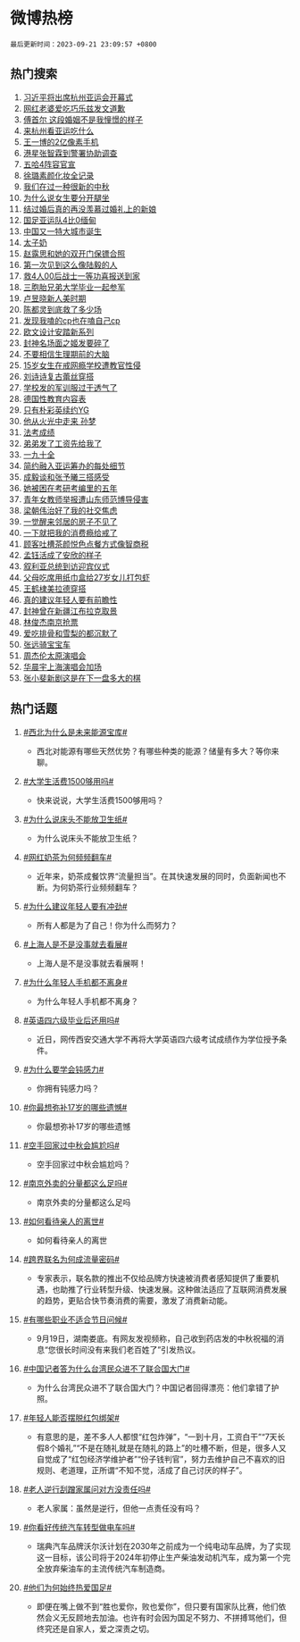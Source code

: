 # 微博热榜

`最后更新时间：2023-09-21 23:09:57 +0800`

## 热门搜索

1. [习近平将出席杭州亚运会开幕式](https://m.weibo.cn/search?containerid=100103type%3D1%26t%3D10%26q%3D%23%E4%B9%A0%E8%BF%91%E5%B9%B3%E5%B0%86%E5%87%BA%E5%B8%AD%E6%9D%AD%E5%B7%9E%E4%BA%9A%E8%BF%90%E4%BC%9A%E5%BC%80%E5%B9%95%E5%BC%8F%23&stream_entry_id=51&isnewpage=1&extparam=seat%3D1%26cate%3D10103%26dgr%3D0%26pos%3D0%26stream_entry_id%3D51%26c_type%3D51%26filter_type%3Drealtimehot%26q%3D%2523%25E4%25B9%25A0%25E8%25BF%2591%25E5%25B9%25B3%25E5%25B0%2586%25E5%2587%25BA%25E5%25B8%25AD%25E6%259D%25AD%25E5%25B7%259E%25E4%25BA%259A%25E8%25BF%2590%25E4%25BC%259A%25E5%25BC%2580%25E5%25B9%2595%25E5%25BC%258F%2523%26display_time%3D1695308996%26pre_seqid%3D1695308996953017564213)
1. [网红老婆爱吃巧乐兹发文道歉](https://m.weibo.cn/search?containerid=100103type%3D1%26t%3D10%26q%3D%23%E7%BD%91%E7%BA%A2%E8%80%81%E5%A9%86%E7%88%B1%E5%90%83%E5%B7%A7%E4%B9%90%E5%85%B9%E5%8F%91%E6%96%87%E9%81%93%E6%AD%89%23&stream_entry_id=31&isnewpage=1&extparam=seat%3D1%26lcate%3D5001%26flag%3D2%26pos%3D0%26stream_entry_id%3D31%26q%3D%2523%25E7%25BD%2591%25E7%25BA%25A2%25E8%2580%2581%25E5%25A9%2586%25E7%2588%25B1%25E5%2590%2583%25E5%25B7%25A7%25E4%25B9%2590%25E5%2585%25B9%25E5%258F%2591%25E6%2596%2587%25E9%2581%2593%25E6%25AD%2589%2523%26dgr%3D0%26realpos%3D1%26band_rank%3D1%26c_type%3D31%26filter_type%3Drealtimehot%26cate%3D5001%26display_time%3D1695308996%26pre_seqid%3D1695308996953017564213)
1. [傅首尔 这段婚姻不是我憧憬的样子](https://m.weibo.cn/search?containerid=100103type%3D1%26t%3D10%26q%3D%E5%82%85%E9%A6%96%E5%B0%94+%E8%BF%99%E6%AE%B5%E5%A9%9A%E5%A7%BB%E4%B8%8D%E6%98%AF%E6%88%91%E6%86%A7%E6%86%AC%E7%9A%84%E6%A0%B7%E5%AD%90&stream_entry_id=31&isnewpage=1&extparam=seat%3D1%26lcate%3D5001%26flag%3D2%26pos%3D1%26stream_entry_id%3D31%26q%3D%25E5%2582%2585%25E9%25A6%2596%25E5%25B0%2594%2520%25E8%25BF%2599%25E6%25AE%25B5%25E5%25A9%259A%25E5%25A7%25BB%25E4%25B8%258D%25E6%2598%25AF%25E6%2588%2591%25E6%2586%25A7%25E6%2586%25AC%25E7%259A%2584%25E6%25A0%25B7%25E5%25AD%2590%26dgr%3D0%26realpos%3D2%26band_rank%3D2%26c_type%3D31%26filter_type%3Drealtimehot%26cate%3D5001%26display_time%3D1695308996%26pre_seqid%3D1695308996953017564213)
1. [来杭州看亚运吃什么](https://m.weibo.cn/search?containerid=100103type%3D1%26t%3D10%26q%3D%23%E6%9D%A5%E6%9D%AD%E5%B7%9E%E7%9C%8B%E4%BA%9A%E8%BF%90%E5%90%83%E4%BB%80%E4%B9%88%23&stream_entry_id=31&isnewpage=1&extparam=seat%3D1%26lcate%3D5001%26flag%3D0%26pos%3D2%26stream_entry_id%3D31%26q%3D%2523%25E6%259D%25A5%25E6%259D%25AD%25E5%25B7%259E%25E7%259C%258B%25E4%25BA%259A%25E8%25BF%2590%25E5%2590%2583%25E4%25BB%2580%25E4%25B9%2588%2523%26dgr%3D0%26realpos%3D3%26band_rank%3D3%26c_type%3D31%26filter_type%3Drealtimehot%26cate%3D5001%26display_time%3D1695308996%26pre_seqid%3D1695308996953017564213)
1. [王一博的2亿像素手机](https://m.weibo.cn/search?containerid=100103type%3D1%26t%3D10%26q%3D%23%E7%8E%8B%E4%B8%80%E5%8D%9A%E7%9A%842%E4%BA%BF%E5%83%8F%E7%B4%A0%E6%89%8B%E6%9C%BA%23&stream_entry_id=31&isnewpage=1&extparam=seat%3D1%26lcate%3D5001%26pos%3D3%26stream_entry_id%3D31%26is_ad_pos%3D1%26q%3D%2523%25E7%258E%258B%25E4%25B8%2580%25E5%258D%259A%25E7%259A%25842%25E4%25BA%25BF%25E5%2583%258F%25E7%25B4%25A0%25E6%2589%258B%25E6%259C%25BA%2523%26dgr%3D0%26adid%3D204364%26band_rank%3D4%26cate%3D5001%26c_type%3D31%26filter_type%3Drealtimehot%26topic_ad%3D1%26display_time%3D1695308996%26pre_seqid%3D1695308996953017564213)
1. [港星张智霖到警署协助调查](https://m.weibo.cn/search?containerid=100103type%3D1%26t%3D10%26q%3D%23%E6%B8%AF%E6%98%9F%E5%BC%A0%E6%99%BA%E9%9C%96%E5%88%B0%E8%AD%A6%E7%BD%B2%E5%8D%8F%E5%8A%A9%E8%B0%83%E6%9F%A5%23&stream_entry_id=31&isnewpage=1&extparam=seat%3D1%26lcate%3D5001%26flag%3D2%26pos%3D4%26stream_entry_id%3D31%26q%3D%2523%25E6%25B8%25AF%25E6%2598%259F%25E5%25BC%25A0%25E6%2599%25BA%25E9%259C%2596%25E5%2588%25B0%25E8%25AD%25A6%25E7%25BD%25B2%25E5%258D%258F%25E5%258A%25A9%25E8%25B0%2583%25E6%259F%25A5%2523%26dgr%3D0%26realpos%3D4%26band_rank%3D4%26c_type%3D31%26filter_type%3Drealtimehot%26cate%3D5001%26display_time%3D1695308996%26pre_seqid%3D1695308996953017564213)
1. [五哈4阵容官宣](https://m.weibo.cn/search?containerid=100103type%3D1%26t%3D10%26q%3D%23%E4%BA%94%E5%93%884%E9%98%B5%E5%AE%B9%E5%AE%98%E5%AE%A3%23&stream_entry_id=31&isnewpage=1&extparam=seat%3D1%26lcate%3D5001%26flag%3D1%26pos%3D5%26stream_entry_id%3D31%26q%3D%2523%25E4%25BA%2594%25E5%2593%25884%25E9%2598%25B5%25E5%25AE%25B9%25E5%25AE%2598%25E5%25AE%25A3%2523%26dgr%3D0%26realpos%3D5%26band_rank%3D5%26c_type%3D31%26filter_type%3Drealtimehot%26cate%3D5001%26display_time%3D1695308996%26pre_seqid%3D1695308996953017564213)
1. [徐璐素颜化妆全记录](https://m.weibo.cn/search?containerid=100103type%3D1%26t%3D10%26q%3D%23%E5%BE%90%E7%92%90%E7%B4%A0%E9%A2%9C%E5%8C%96%E5%A6%86%E5%85%A8%E8%AE%B0%E5%BD%95%23&stream_entry_id=31&isnewpage=1&extparam=seat%3D1%26lcate%3D5001%26flag%3D0%26pos%3D6%26stream_entry_id%3D31%26q%3D%2523%25E5%25BE%2590%25E7%2592%2590%25E7%25B4%25A0%25E9%25A2%259C%25E5%258C%2596%25E5%25A6%2586%25E5%2585%25A8%25E8%25AE%25B0%25E5%25BD%2595%2523%26dgr%3D0%26realpos%3D6%26band_rank%3D6%26c_type%3D31%26filter_type%3Drealtimehot%26cate%3D5001%26display_time%3D1695308996%26pre_seqid%3D1695308996953017564213)
1. [我们在过一种很新的中秋](https://m.weibo.cn/search?containerid=100103type%3D1%26t%3D10%26q%3D%23%E6%88%91%E4%BB%AC%E5%9C%A8%E8%BF%87%E4%B8%80%E7%A7%8D%E5%BE%88%E6%96%B0%E7%9A%84%E4%B8%AD%E7%A7%8B%23&stream_entry_id=31&isnewpage=1&extparam=seat%3D1%26lcate%3D5001%26pos%3D7%26stream_entry_id%3D31%26is_ad_pos%3D1%26q%3D%2523%25E6%2588%2591%25E4%25BB%25AC%25E5%259C%25A8%25E8%25BF%2587%25E4%25B8%2580%25E7%25A7%258D%25E5%25BE%2588%25E6%2596%25B0%25E7%259A%2584%25E4%25B8%25AD%25E7%25A7%258B%2523%26dgr%3D0%26adid%3D204012%26band_rank%3D7%26cate%3D5001%26c_type%3D31%26filter_type%3Drealtimehot%26topic_ad%3D1%26display_time%3D1695308996%26pre_seqid%3D1695308996953017564213)
1. [为什么说女生要分开腿坐](https://m.weibo.cn/search?containerid=100103type%3D1%26t%3D10%26q%3D%E4%B8%BA%E4%BB%80%E4%B9%88%E8%AF%B4%E5%A5%B3%E7%94%9F%E8%A6%81%E5%88%86%E5%BC%80%E8%85%BF%E5%9D%90&stream_entry_id=31&isnewpage=1&extparam=seat%3D1%26lcate%3D5001%26flag%3D0%26pos%3D8%26stream_entry_id%3D31%26q%3D%25E4%25B8%25BA%25E4%25BB%2580%25E4%25B9%2588%25E8%25AF%25B4%25E5%25A5%25B3%25E7%2594%259F%25E8%25A6%2581%25E5%2588%2586%25E5%25BC%2580%25E8%2585%25BF%25E5%259D%2590%26dgr%3D0%26realpos%3D7%26band_rank%3D7%26c_type%3D31%26filter_type%3Drealtimehot%26cate%3D5001%26display_time%3D1695308996%26pre_seqid%3D1695308996953017564213)
1. [结过婚后真的再没羡慕过婚礼上的新娘](https://m.weibo.cn/search?containerid=100103type%3D1%26t%3D10%26q%3D%E7%BB%93%E8%BF%87%E5%A9%9A%E5%90%8E%E7%9C%9F%E7%9A%84%E5%86%8D%E6%B2%A1%E7%BE%A1%E6%85%95%E8%BF%87%E5%A9%9A%E7%A4%BC%E4%B8%8A%E7%9A%84%E6%96%B0%E5%A8%98&stream_entry_id=31&isnewpage=1&extparam=seat%3D1%26lcate%3D5001%26flag%3D0%26pos%3D9%26stream_entry_id%3D31%26q%3D%25E7%25BB%2593%25E8%25BF%2587%25E5%25A9%259A%25E5%2590%258E%25E7%259C%259F%25E7%259A%2584%25E5%2586%258D%25E6%25B2%25A1%25E7%25BE%25A1%25E6%2585%2595%25E8%25BF%2587%25E5%25A9%259A%25E7%25A4%25BC%25E4%25B8%258A%25E7%259A%2584%25E6%2596%25B0%25E5%25A8%2598%26dgr%3D0%26realpos%3D8%26band_rank%3D8%26c_type%3D31%26filter_type%3Drealtimehot%26cate%3D5001%26display_time%3D1695308996%26pre_seqid%3D1695308996953017564213)
1. [国足亚运队4比0缅甸](https://m.weibo.cn/search?containerid=100103type%3D1%26t%3D10%26q%3D%23%E5%9B%BD%E8%B6%B3%E4%BA%9A%E8%BF%90%E9%98%9F4%E6%AF%940%E7%BC%85%E7%94%B8%23&stream_entry_id=31&isnewpage=1&extparam=seat%3D1%26lcate%3D5001%26flag%3D0%26pos%3D10%26stream_entry_id%3D31%26q%3D%2523%25E5%259B%25BD%25E8%25B6%25B3%25E4%25BA%259A%25E8%25BF%2590%25E9%2598%259F4%25E6%25AF%25940%25E7%25BC%2585%25E7%2594%25B8%2523%26dgr%3D0%26realpos%3D9%26band_rank%3D9%26c_type%3D31%26filter_type%3Drealtimehot%26cate%3D5001%26display_time%3D1695308996%26pre_seqid%3D1695308996953017564213)
1. [中国又一特大城市诞生](https://m.weibo.cn/search?containerid=100103type%3D1%26t%3D10%26q%3D%23%E4%B8%AD%E5%9B%BD%E5%8F%88%E4%B8%80%E7%89%B9%E5%A4%A7%E5%9F%8E%E5%B8%82%E8%AF%9E%E7%94%9F%23&stream_entry_id=31&isnewpage=1&extparam=seat%3D1%26lcate%3D5001%26flag%3D0%26pos%3D11%26stream_entry_id%3D31%26q%3D%2523%25E4%25B8%25AD%25E5%259B%25BD%25E5%258F%2588%25E4%25B8%2580%25E7%2589%25B9%25E5%25A4%25A7%25E5%259F%258E%25E5%25B8%2582%25E8%25AF%259E%25E7%2594%259F%2523%26dgr%3D0%26realpos%3D10%26band_rank%3D10%26c_type%3D31%26filter_type%3Drealtimehot%26cate%3D5001%26display_time%3D1695308996%26pre_seqid%3D1695308996953017564213)
1. [太子奶](https://m.weibo.cn/search?containerid=100103type%3D1%26t%3D10%26q%3D%E5%A4%AA%E5%AD%90%E5%A5%B6&stream_entry_id=31&isnewpage=1&extparam=seat%3D1%26lcate%3D5001%26flag%3D2%26pos%3D12%26stream_entry_id%3D31%26q%3D%25E5%25A4%25AA%25E5%25AD%2590%25E5%25A5%25B6%26dgr%3D0%26realpos%3D11%26band_rank%3D11%26c_type%3D31%26filter_type%3Drealtimehot%26cate%3D5001%26display_time%3D1695308996%26pre_seqid%3D1695308996953017564213)
1. [赵露思和她的双开门保镖合照](https://m.weibo.cn/search?containerid=100103type%3D1%26t%3D10%26q%3D%23%E8%B5%B5%E9%9C%B2%E6%80%9D%E5%92%8C%E5%A5%B9%E7%9A%84%E5%8F%8C%E5%BC%80%E9%97%A8%E4%BF%9D%E9%95%96%E5%90%88%E7%85%A7%23&stream_entry_id=31&isnewpage=1&extparam=seat%3D1%26lcate%3D5001%26flag%3D0%26pos%3D13%26stream_entry_id%3D31%26q%3D%2523%25E8%25B5%25B5%25E9%259C%25B2%25E6%2580%259D%25E5%2592%258C%25E5%25A5%25B9%25E7%259A%2584%25E5%258F%258C%25E5%25BC%2580%25E9%2597%25A8%25E4%25BF%259D%25E9%2595%2596%25E5%2590%2588%25E7%2585%25A7%2523%26dgr%3D0%26realpos%3D12%26band_rank%3D12%26c_type%3D31%26filter_type%3Drealtimehot%26cate%3D5001%26display_time%3D1695308996%26pre_seqid%3D1695308996953017564213)
1. [第一次见到这么像陆毅的人](https://m.weibo.cn/search?containerid=100103type%3D1%26t%3D10%26q%3D%23%E7%AC%AC%E4%B8%80%E6%AC%A1%E8%A7%81%E5%88%B0%E8%BF%99%E4%B9%88%E5%83%8F%E9%99%86%E6%AF%85%E7%9A%84%E4%BA%BA%23&stream_entry_id=31&isnewpage=1&extparam=seat%3D1%26lcate%3D5001%26flag%3D0%26pos%3D14%26stream_entry_id%3D31%26q%3D%2523%25E7%25AC%25AC%25E4%25B8%2580%25E6%25AC%25A1%25E8%25A7%2581%25E5%2588%25B0%25E8%25BF%2599%25E4%25B9%2588%25E5%2583%258F%25E9%2599%2586%25E6%25AF%2585%25E7%259A%2584%25E4%25BA%25BA%2523%26dgr%3D0%26realpos%3D13%26band_rank%3D13%26c_type%3D31%26filter_type%3Drealtimehot%26cate%3D5001%26display_time%3D1695308996%26pre_seqid%3D1695308996953017564213)
1. [救4人00后战士一等功喜报送到家](https://m.weibo.cn/search?containerid=100103type%3D1%26t%3D10%26q%3D%23%E6%95%914%E4%BA%BA00%E5%90%8E%E6%88%98%E5%A3%AB%E4%B8%80%E7%AD%89%E5%8A%9F%E5%96%9C%E6%8A%A5%E9%80%81%E5%88%B0%E5%AE%B6%23&stream_entry_id=31&isnewpage=1&extparam=seat%3D1%26lcate%3D5001%26flag%3D0%26pos%3D15%26stream_entry_id%3D31%26q%3D%2523%25E6%2595%25914%25E4%25BA%25BA00%25E5%2590%258E%25E6%2588%2598%25E5%25A3%25AB%25E4%25B8%2580%25E7%25AD%2589%25E5%258A%259F%25E5%2596%259C%25E6%258A%25A5%25E9%2580%2581%25E5%2588%25B0%25E5%25AE%25B6%2523%26dgr%3D0%26realpos%3D14%26band_rank%3D14%26c_type%3D31%26filter_type%3Drealtimehot%26cate%3D5001%26display_time%3D1695308996%26pre_seqid%3D1695308996953017564213)
1. [三胞胎兄弟大学毕业一起参军](https://m.weibo.cn/search?containerid=100103type%3D1%26t%3D10%26q%3D%23%E4%B8%89%E8%83%9E%E8%83%8E%E5%85%84%E5%BC%9F%E5%A4%A7%E5%AD%A6%E6%AF%95%E4%B8%9A%E4%B8%80%E8%B5%B7%E5%8F%82%E5%86%9B%23&stream_entry_id=31&isnewpage=1&extparam=seat%3D1%26lcate%3D5001%26flag%3D32768%26pos%3D16%26stream_entry_id%3D31%26q%3D%2523%25E4%25B8%2589%25E8%2583%259E%25E8%2583%258E%25E5%2585%2584%25E5%25BC%259F%25E5%25A4%25A7%25E5%25AD%25A6%25E6%25AF%2595%25E4%25B8%259A%25E4%25B8%2580%25E8%25B5%25B7%25E5%258F%2582%25E5%2586%259B%2523%26dgr%3D0%26realpos%3D15%26band_rank%3D15%26c_type%3D31%26filter_type%3Drealtimehot%26cate%3D5001%26display_time%3D1695308996%26pre_seqid%3D1695308996953017564213)
1. [卢昱晓新人美时期](https://m.weibo.cn/search?containerid=100103type%3D1%26t%3D10%26q%3D%23%E5%8D%A2%E6%98%B1%E6%99%93%E6%96%B0%E4%BA%BA%E7%BE%8E%E6%97%B6%E6%9C%9F%23&stream_entry_id=31&isnewpage=1&extparam=seat%3D1%26lcate%3D5001%26flag%3D1%26pos%3D17%26stream_entry_id%3D31%26q%3D%2523%25E5%258D%25A2%25E6%2598%25B1%25E6%2599%2593%25E6%2596%25B0%25E4%25BA%25BA%25E7%25BE%258E%25E6%2597%25B6%25E6%259C%259F%2523%26dgr%3D0%26realpos%3D16%26band_rank%3D16%26c_type%3D31%26filter_type%3Drealtimehot%26cate%3D5001%26display_time%3D1695308996%26pre_seqid%3D1695308996953017564213)
1. [陈都灵到底救了多少场](https://m.weibo.cn/search?containerid=100103type%3D1%26t%3D10%26q%3D%23%E9%99%88%E9%83%BD%E7%81%B5%E5%88%B0%E5%BA%95%E6%95%91%E4%BA%86%E5%A4%9A%E5%B0%91%E5%9C%BA%23&stream_entry_id=31&isnewpage=1&extparam=seat%3D1%26lcate%3D5001%26flag%3D0%26pos%3D18%26stream_entry_id%3D31%26q%3D%2523%25E9%2599%2588%25E9%2583%25BD%25E7%2581%25B5%25E5%2588%25B0%25E5%25BA%2595%25E6%2595%2591%25E4%25BA%2586%25E5%25A4%259A%25E5%25B0%2591%25E5%259C%25BA%2523%26dgr%3D0%26realpos%3D17%26band_rank%3D17%26c_type%3D31%26filter_type%3Drealtimehot%26cate%3D5001%26display_time%3D1695308996%26pre_seqid%3D1695308996953017564213)
1. [发现我嗑的cp也在嗑自己cp](https://m.weibo.cn/search?containerid=100103type%3D1%26t%3D10%26q%3D%23%E5%8F%91%E7%8E%B0%E6%88%91%E5%97%91%E7%9A%84cp%E4%B9%9F%E5%9C%A8%E5%97%91%E8%87%AA%E5%B7%B1cp%23&stream_entry_id=31&isnewpage=1&extparam=seat%3D1%26lcate%3D5001%26flag%3D1%26pos%3D19%26stream_entry_id%3D31%26q%3D%2523%25E5%258F%2591%25E7%258E%25B0%25E6%2588%2591%25E5%2597%2591%25E7%259A%2584cp%25E4%25B9%259F%25E5%259C%25A8%25E5%2597%2591%25E8%2587%25AA%25E5%25B7%25B1cp%2523%26dgr%3D0%26realpos%3D18%26band_rank%3D18%26c_type%3D31%26filter_type%3Drealtimehot%26cate%3D5001%26display_time%3D1695308996%26pre_seqid%3D1695308996953017564213)
1. [欧文设计安踏新系列](https://m.weibo.cn/search?containerid=100103type%3D1%26t%3D10%26q%3D%23%E6%AC%A7%E6%96%87%E8%AE%BE%E8%AE%A1%E5%AE%89%E8%B8%8F%E6%96%B0%E7%B3%BB%E5%88%97%23&stream_entry_id=31&isnewpage=1&extparam=seat%3D1%26lcate%3D5001%26flag%3D0%26pos%3D20%26stream_entry_id%3D31%26q%3D%2523%25E6%25AC%25A7%25E6%2596%2587%25E8%25AE%25BE%25E8%25AE%25A1%25E5%25AE%2589%25E8%25B8%258F%25E6%2596%25B0%25E7%25B3%25BB%25E5%2588%2597%2523%26dgr%3D0%26adid%3D205073%26realpos%3D19%26band_rank%3D19%26c_type%3D31%26filter_type%3Drealtimehot%26cate%3D5001%26display_time%3D1695308996%26pre_seqid%3D1695308996953017564213)
1. [封神名场面之姬发要碎了](https://m.weibo.cn/search?containerid=100103type%3D1%26t%3D10%26q%3D%E5%B0%81%E7%A5%9E%E5%90%8D%E5%9C%BA%E9%9D%A2%E4%B9%8B%E5%A7%AC%E5%8F%91%E8%A6%81%E7%A2%8E%E4%BA%86&stream_entry_id=31&isnewpage=1&extparam=seat%3D1%26lcate%3D5001%26flag%3D1%26pos%3D21%26stream_entry_id%3D31%26q%3D%25E5%25B0%2581%25E7%25A5%259E%25E5%2590%258D%25E5%259C%25BA%25E9%259D%25A2%25E4%25B9%258B%25E5%25A7%25AC%25E5%258F%2591%25E8%25A6%2581%25E7%25A2%258E%25E4%25BA%2586%26dgr%3D0%26realpos%3D20%26band_rank%3D20%26c_type%3D31%26filter_type%3Drealtimehot%26cate%3D5001%26display_time%3D1695308996%26pre_seqid%3D1695308996953017564213)
1. [不要相信生理期前的大脑](https://m.weibo.cn/search?containerid=100103type%3D1%26t%3D10%26q%3D%23%E4%B8%8D%E8%A6%81%E7%9B%B8%E4%BF%A1%E7%94%9F%E7%90%86%E6%9C%9F%E5%89%8D%E7%9A%84%E5%A4%A7%E8%84%91%23&stream_entry_id=31&isnewpage=1&extparam=seat%3D1%26lcate%3D5001%26flag%3D1%26pos%3D22%26stream_entry_id%3D31%26q%3D%2523%25E4%25B8%258D%25E8%25A6%2581%25E7%259B%25B8%25E4%25BF%25A1%25E7%2594%259F%25E7%2590%2586%25E6%259C%259F%25E5%2589%258D%25E7%259A%2584%25E5%25A4%25A7%25E8%2584%2591%2523%26dgr%3D0%26realpos%3D21%26band_rank%3D21%26c_type%3D31%26filter_type%3Drealtimehot%26cate%3D5001%26display_time%3D1695308996%26pre_seqid%3D1695308996953017564213)
1. [15岁女生在戒网瘾学校遭教官性侵](https://m.weibo.cn/search?containerid=100103type%3D1%26t%3D10%26q%3D%2315%E5%B2%81%E5%A5%B3%E7%94%9F%E5%9C%A8%E6%88%92%E7%BD%91%E7%98%BE%E5%AD%A6%E6%A0%A1%E9%81%AD%E6%95%99%E5%AE%98%E6%80%A7%E4%BE%B5%23&stream_entry_id=31&isnewpage=1&extparam=seat%3D1%26lcate%3D5001%26flag%3D1%26pos%3D23%26stream_entry_id%3D31%26q%3D%252315%25E5%25B2%2581%25E5%25A5%25B3%25E7%2594%259F%25E5%259C%25A8%25E6%2588%2592%25E7%25BD%2591%25E7%2598%25BE%25E5%25AD%25A6%25E6%25A0%25A1%25E9%2581%25AD%25E6%2595%2599%25E5%25AE%2598%25E6%2580%25A7%25E4%25BE%25B5%2523%26dgr%3D0%26realpos%3D22%26band_rank%3D22%26c_type%3D31%26filter_type%3Drealtimehot%26cate%3D5001%26display_time%3D1695308996%26pre_seqid%3D1695308996953017564213)
1. [刘诗诗复古蕾丝穿搭](https://m.weibo.cn/search?containerid=100103type%3D1%26t%3D10%26q%3D%23%E5%88%98%E8%AF%97%E8%AF%97%E5%A4%8D%E5%8F%A4%E8%95%BE%E4%B8%9D%E7%A9%BF%E6%90%AD%23&stream_entry_id=31&isnewpage=1&extparam=seat%3D1%26lcate%3D5001%26flag%3D1%26pos%3D24%26stream_entry_id%3D31%26q%3D%2523%25E5%2588%2598%25E8%25AF%2597%25E8%25AF%2597%25E5%25A4%258D%25E5%258F%25A4%25E8%2595%25BE%25E4%25B8%259D%25E7%25A9%25BF%25E6%2590%25AD%2523%26dgr%3D0%26realpos%3D23%26band_rank%3D23%26c_type%3D31%26filter_type%3Drealtimehot%26cate%3D5001%26display_time%3D1695308996%26pre_seqid%3D1695308996953017564213)
1. [学校发的军训服过于透气了](https://m.weibo.cn/search?containerid=100103type%3D1%26t%3D10%26q%3D%E5%AD%A6%E6%A0%A1%E5%8F%91%E7%9A%84%E5%86%9B%E8%AE%AD%E6%9C%8D%E8%BF%87%E4%BA%8E%E9%80%8F%E6%B0%94%E4%BA%86&stream_entry_id=31&isnewpage=1&extparam=seat%3D1%26lcate%3D5001%26flag%3D0%26pos%3D25%26stream_entry_id%3D31%26q%3D%25E5%25AD%25A6%25E6%25A0%25A1%25E5%258F%2591%25E7%259A%2584%25E5%2586%259B%25E8%25AE%25AD%25E6%259C%258D%25E8%25BF%2587%25E4%25BA%258E%25E9%2580%258F%25E6%25B0%2594%25E4%25BA%2586%26dgr%3D0%26realpos%3D24%26band_rank%3D24%26c_type%3D31%26filter_type%3Drealtimehot%26cate%3D5001%26display_time%3D1695308996%26pre_seqid%3D1695308996953017564213)
1. [德国性教育内容表](https://m.weibo.cn/search?containerid=100103type%3D1%26t%3D10%26q%3D%E5%BE%B7%E5%9B%BD%E6%80%A7%E6%95%99%E8%82%B2%E5%86%85%E5%AE%B9%E8%A1%A8&stream_entry_id=31&isnewpage=1&extparam=seat%3D1%26lcate%3D5001%26flag%3D0%26pos%3D26%26stream_entry_id%3D31%26q%3D%25E5%25BE%25B7%25E5%259B%25BD%25E6%2580%25A7%25E6%2595%2599%25E8%2582%25B2%25E5%2586%2585%25E5%25AE%25B9%25E8%25A1%25A8%26dgr%3D0%26realpos%3D25%26band_rank%3D25%26c_type%3D31%26filter_type%3Drealtimehot%26cate%3D5001%26display_time%3D1695308996%26pre_seqid%3D1695308996953017564213)
1. [只有朴彩英续约YG](https://m.weibo.cn/search?containerid=100103type%3D1%26t%3D10%26q%3D%23%E5%8F%AA%E6%9C%89%E6%9C%B4%E5%BD%A9%E8%8B%B1%E7%BB%AD%E7%BA%A6YG%23&stream_entry_id=31&isnewpage=1&extparam=seat%3D1%26lcate%3D5001%26flag%3D0%26pos%3D27%26stream_entry_id%3D31%26q%3D%2523%25E5%258F%25AA%25E6%259C%2589%25E6%259C%25B4%25E5%25BD%25A9%25E8%258B%25B1%25E7%25BB%25AD%25E7%25BA%25A6YG%2523%26dgr%3D0%26realpos%3D26%26band_rank%3D26%26c_type%3D31%26filter_type%3Drealtimehot%26cate%3D5001%26display_time%3D1695308996%26pre_seqid%3D1695308996953017564213)
1. [他从火光中走来 孙梦](https://m.weibo.cn/search?containerid=100103type%3D1%26t%3D10%26q%3D%E4%BB%96%E4%BB%8E%E7%81%AB%E5%85%89%E4%B8%AD%E8%B5%B0%E6%9D%A5+%E5%AD%99%E6%A2%A6&stream_entry_id=31&isnewpage=1&extparam=seat%3D1%26lcate%3D5001%26flag%3D1%26pos%3D28%26stream_entry_id%3D31%26q%3D%25E4%25BB%2596%25E4%25BB%258E%25E7%2581%25AB%25E5%2585%2589%25E4%25B8%25AD%25E8%25B5%25B0%25E6%259D%25A5%2520%25E5%25AD%2599%25E6%25A2%25A6%26dgr%3D0%26realpos%3D27%26band_rank%3D27%26c_type%3D31%26filter_type%3Drealtimehot%26cate%3D5001%26display_time%3D1695308996%26pre_seqid%3D1695308996953017564213)
1. [法考成绩](https://m.weibo.cn/search?containerid=100103type%3D1%26t%3D10%26q%3D%E6%B3%95%E8%80%83%E6%88%90%E7%BB%A9&stream_entry_id=31&isnewpage=1&extparam=seat%3D1%26lcate%3D5001%26flag%3D1%26pos%3D29%26stream_entry_id%3D31%26q%3D%25E6%25B3%2595%25E8%2580%2583%25E6%2588%2590%25E7%25BB%25A9%26dgr%3D0%26realpos%3D28%26band_rank%3D28%26c_type%3D31%26filter_type%3Drealtimehot%26cate%3D5001%26display_time%3D1695308996%26pre_seqid%3D1695308996953017564213)
1. [弟弟发了工资先给我了](https://m.weibo.cn/search?containerid=100103type%3D1%26t%3D10%26q%3D%23%E5%BC%9F%E5%BC%9F%E5%8F%91%E4%BA%86%E5%B7%A5%E8%B5%84%E5%85%88%E7%BB%99%E6%88%91%E4%BA%86%23&stream_entry_id=31&isnewpage=1&extparam=seat%3D1%26lcate%3D5001%26flag%3D0%26pos%3D30%26stream_entry_id%3D31%26q%3D%2523%25E5%25BC%259F%25E5%25BC%259F%25E5%258F%2591%25E4%25BA%2586%25E5%25B7%25A5%25E8%25B5%2584%25E5%2585%2588%25E7%25BB%2599%25E6%2588%2591%25E4%25BA%2586%2523%26dgr%3D0%26realpos%3D29%26band_rank%3D29%26c_type%3D31%26filter_type%3Drealtimehot%26cate%3D5001%26display_time%3D1695308996%26pre_seqid%3D1695308996953017564213)
1. [一九十全](https://m.weibo.cn/search?containerid=100103type%3D1%26t%3D10%26q%3D%E4%B8%80%E4%B9%9D%E5%8D%81%E5%85%A8&stream_entry_id=31&isnewpage=1&extparam=seat%3D1%26lcate%3D5001%26flag%3D1%26pos%3D31%26stream_entry_id%3D31%26q%3D%25E4%25B8%2580%25E4%25B9%259D%25E5%258D%2581%25E5%2585%25A8%26dgr%3D0%26realpos%3D30%26band_rank%3D30%26c_type%3D31%26filter_type%3Drealtimehot%26cate%3D5001%26display_time%3D1695308996%26pre_seqid%3D1695308996953017564213)
1. [简约融入亚运筹办的每处细节](https://m.weibo.cn/search?containerid=100103type%3D1%26t%3D10%26q%3D%23%E7%AE%80%E7%BA%A6%E8%9E%8D%E5%85%A5%E4%BA%9A%E8%BF%90%E7%AD%B9%E5%8A%9E%E7%9A%84%E6%AF%8F%E5%A4%84%E7%BB%86%E8%8A%82%23&stream_entry_id=31&isnewpage=1&extparam=seat%3D1%26lcate%3D5001%26flag%3D32768%26pos%3D32%26stream_entry_id%3D31%26q%3D%2523%25E7%25AE%2580%25E7%25BA%25A6%25E8%259E%258D%25E5%2585%25A5%25E4%25BA%259A%25E8%25BF%2590%25E7%25AD%25B9%25E5%258A%259E%25E7%259A%2584%25E6%25AF%258F%25E5%25A4%2584%25E7%25BB%2586%25E8%258A%2582%2523%26dgr%3D0%26realpos%3D31%26band_rank%3D31%26c_type%3D31%26filter_type%3Drealtimehot%26cate%3D5001%26display_time%3D1695308996%26pre_seqid%3D1695308996953017564213)
1. [成毅谈和张予曦三搭感受](https://m.weibo.cn/search?containerid=100103type%3D1%26t%3D10%26q%3D%23%E6%88%90%E6%AF%85%E8%B0%88%E5%92%8C%E5%BC%A0%E4%BA%88%E6%9B%A6%E4%B8%89%E6%90%AD%E6%84%9F%E5%8F%97%23&stream_entry_id=31&isnewpage=1&extparam=seat%3D1%26lcate%3D5001%26flag%3D0%26pos%3D33%26stream_entry_id%3D31%26q%3D%2523%25E6%2588%2590%25E6%25AF%2585%25E8%25B0%2588%25E5%2592%258C%25E5%25BC%25A0%25E4%25BA%2588%25E6%259B%25A6%25E4%25B8%2589%25E6%2590%25AD%25E6%2584%259F%25E5%258F%2597%2523%26dgr%3D0%26realpos%3D32%26band_rank%3D32%26c_type%3D31%26filter_type%3Drealtimehot%26cate%3D5001%26display_time%3D1695308996%26pre_seqid%3D1695308996953017564213)
1. [她被困在考研考编里的五年](https://m.weibo.cn/search?containerid=100103type%3D1%26t%3D10%26q%3D%E5%A5%B9%E8%A2%AB%E5%9B%B0%E5%9C%A8%E8%80%83%E7%A0%94%E8%80%83%E7%BC%96%E9%87%8C%E7%9A%84%E4%BA%94%E5%B9%B4&stream_entry_id=31&isnewpage=1&extparam=seat%3D1%26lcate%3D5001%26flag%3D1%26pos%3D34%26stream_entry_id%3D31%26q%3D%25E5%25A5%25B9%25E8%25A2%25AB%25E5%259B%25B0%25E5%259C%25A8%25E8%2580%2583%25E7%25A0%2594%25E8%2580%2583%25E7%25BC%2596%25E9%2587%258C%25E7%259A%2584%25E4%25BA%2594%25E5%25B9%25B4%26dgr%3D0%26realpos%3D33%26band_rank%3D33%26c_type%3D31%26filter_type%3Drealtimehot%26cate%3D5001%26display_time%3D1695308996%26pre_seqid%3D1695308996953017564213)
1. [青年女教师举报遭山东师范博导侵害](https://m.weibo.cn/search?containerid=100103type%3D1%26t%3D10%26q%3D%E9%9D%92%E5%B9%B4%E5%A5%B3%E6%95%99%E5%B8%88%E4%B8%BE%E6%8A%A5%E9%81%AD%E5%B1%B1%E4%B8%9C%E5%B8%88%E8%8C%83%E5%8D%9A%E5%AF%BC%E4%BE%B5%E5%AE%B3&stream_entry_id=31&isnewpage=1&extparam=seat%3D1%26lcate%3D5001%26flag%3D1%26pos%3D35%26stream_entry_id%3D31%26q%3D%25E9%259D%2592%25E5%25B9%25B4%25E5%25A5%25B3%25E6%2595%2599%25E5%25B8%2588%25E4%25B8%25BE%25E6%258A%25A5%25E9%2581%25AD%25E5%25B1%25B1%25E4%25B8%259C%25E5%25B8%2588%25E8%258C%2583%25E5%258D%259A%25E5%25AF%25BC%25E4%25BE%25B5%25E5%25AE%25B3%26dgr%3D0%26realpos%3D34%26band_rank%3D34%26c_type%3D31%26filter_type%3Drealtimehot%26cate%3D5001%26display_time%3D1695308996%26pre_seqid%3D1695308996953017564213)
1. [梁朝伟治好了我的社交焦虑](https://m.weibo.cn/search?containerid=100103type%3D1%26t%3D10%26q%3D%23%E6%A2%81%E6%9C%9D%E4%BC%9F%E6%B2%BB%E5%A5%BD%E4%BA%86%E6%88%91%E7%9A%84%E7%A4%BE%E4%BA%A4%E7%84%A6%E8%99%91%23&stream_entry_id=31&isnewpage=1&extparam=seat%3D1%26lcate%3D5001%26flag%3D1%26pos%3D36%26stream_entry_id%3D31%26q%3D%2523%25E6%25A2%2581%25E6%259C%259D%25E4%25BC%259F%25E6%25B2%25BB%25E5%25A5%25BD%25E4%25BA%2586%25E6%2588%2591%25E7%259A%2584%25E7%25A4%25BE%25E4%25BA%25A4%25E7%2584%25A6%25E8%2599%2591%2523%26dgr%3D0%26realpos%3D35%26band_rank%3D35%26c_type%3D31%26filter_type%3Drealtimehot%26cate%3D5001%26display_time%3D1695308996%26pre_seqid%3D1695308996953017564213)
1. [一觉醒来邻居的房子不见了](https://m.weibo.cn/search?containerid=100103type%3D1%26t%3D10%26q%3D%23%E4%B8%80%E8%A7%89%E9%86%92%E6%9D%A5%E9%82%BB%E5%B1%85%E7%9A%84%E6%88%BF%E5%AD%90%E4%B8%8D%E8%A7%81%E4%BA%86%23&stream_entry_id=31&isnewpage=1&extparam=seat%3D1%26lcate%3D5001%26flag%3D0%26pos%3D37%26stream_entry_id%3D31%26q%3D%2523%25E4%25B8%2580%25E8%25A7%2589%25E9%2586%2592%25E6%259D%25A5%25E9%2582%25BB%25E5%25B1%2585%25E7%259A%2584%25E6%2588%25BF%25E5%25AD%2590%25E4%25B8%258D%25E8%25A7%2581%25E4%25BA%2586%2523%26dgr%3D0%26realpos%3D36%26band_rank%3D36%26c_type%3D31%26filter_type%3Drealtimehot%26cate%3D5001%26display_time%3D1695308996%26pre_seqid%3D1695308996953017564213)
1. [一下就把我的消费瘾给戒了](https://m.weibo.cn/search?containerid=100103type%3D1%26t%3D10%26q%3D%E4%B8%80%E4%B8%8B%E5%B0%B1%E6%8A%8A%E6%88%91%E7%9A%84%E6%B6%88%E8%B4%B9%E7%98%BE%E7%BB%99%E6%88%92%E4%BA%86&stream_entry_id=31&isnewpage=1&extparam=seat%3D1%26lcate%3D5001%26flag%3D1%26pos%3D38%26stream_entry_id%3D31%26q%3D%25E4%25B8%2580%25E4%25B8%258B%25E5%25B0%25B1%25E6%258A%258A%25E6%2588%2591%25E7%259A%2584%25E6%25B6%2588%25E8%25B4%25B9%25E7%2598%25BE%25E7%25BB%2599%25E6%2588%2592%25E4%25BA%2586%26dgr%3D0%26realpos%3D37%26band_rank%3D37%26c_type%3D31%26filter_type%3Drealtimehot%26cate%3D5001%26display_time%3D1695308996%26pre_seqid%3D1695308996953017564213)
1. [顾客吐槽茶颜悦色点餐方式像智商税](https://m.weibo.cn/search?containerid=100103type%3D1%26t%3D10%26q%3D%23%E9%A1%BE%E5%AE%A2%E5%90%90%E6%A7%BD%E8%8C%B6%E9%A2%9C%E6%82%A6%E8%89%B2%E7%82%B9%E9%A4%90%E6%96%B9%E5%BC%8F%E5%83%8F%E6%99%BA%E5%95%86%E7%A8%8E%23&stream_entry_id=31&isnewpage=1&extparam=seat%3D1%26lcate%3D5001%26flag%3D1%26pos%3D39%26stream_entry_id%3D31%26q%3D%2523%25E9%25A1%25BE%25E5%25AE%25A2%25E5%2590%2590%25E6%25A7%25BD%25E8%258C%25B6%25E9%25A2%259C%25E6%2582%25A6%25E8%2589%25B2%25E7%2582%25B9%25E9%25A4%2590%25E6%2596%25B9%25E5%25BC%258F%25E5%2583%258F%25E6%2599%25BA%25E5%2595%2586%25E7%25A8%258E%2523%26dgr%3D0%26realpos%3D38%26band_rank%3D38%26c_type%3D31%26filter_type%3Drealtimehot%26cate%3D5001%26display_time%3D1695308996%26pre_seqid%3D1695308996953017564213)
1. [孟钰活成了安欣的样子](https://m.weibo.cn/search?containerid=100103type%3D1%26t%3D10%26q%3D%23%E5%AD%9F%E9%92%B0%E6%B4%BB%E6%88%90%E4%BA%86%E5%AE%89%E6%AC%A3%E7%9A%84%E6%A0%B7%E5%AD%90%23&stream_entry_id=31&isnewpage=1&extparam=seat%3D1%26lcate%3D5001%26flag%3D0%26pos%3D40%26stream_entry_id%3D31%26q%3D%2523%25E5%25AD%259F%25E9%2592%25B0%25E6%25B4%25BB%25E6%2588%2590%25E4%25BA%2586%25E5%25AE%2589%25E6%25AC%25A3%25E7%259A%2584%25E6%25A0%25B7%25E5%25AD%2590%2523%26dgr%3D0%26realpos%3D39%26band_rank%3D39%26c_type%3D31%26filter_type%3Drealtimehot%26cate%3D5001%26display_time%3D1695308996%26pre_seqid%3D1695308996953017564213)
1. [叙利亚总统到访迎宾仪式](https://m.weibo.cn/search?containerid=100103type%3D1%26t%3D10%26q%3D%23%E5%8F%99%E5%88%A9%E4%BA%9A%E6%80%BB%E7%BB%9F%E5%88%B0%E8%AE%BF%E8%BF%8E%E5%AE%BE%E4%BB%AA%E5%BC%8F%23&stream_entry_id=31&isnewpage=1&extparam=seat%3D1%26lcate%3D5001%26flag%3D0%26pos%3D41%26stream_entry_id%3D31%26q%3D%2523%25E5%258F%2599%25E5%2588%25A9%25E4%25BA%259A%25E6%2580%25BB%25E7%25BB%259F%25E5%2588%25B0%25E8%25AE%25BF%25E8%25BF%258E%25E5%25AE%25BE%25E4%25BB%25AA%25E5%25BC%258F%2523%26dgr%3D0%26realpos%3D40%26band_rank%3D40%26c_type%3D31%26filter_type%3Drealtimehot%26cate%3D5001%26display_time%3D1695308996%26pre_seqid%3D1695308996953017564213)
1. [父母吃席用纸巾盒给27岁女儿打包虾](https://m.weibo.cn/search?containerid=100103type%3D1%26t%3D10%26q%3D%23%E7%88%B6%E6%AF%8D%E5%90%83%E5%B8%AD%E7%94%A8%E7%BA%B8%E5%B7%BE%E7%9B%92%E7%BB%9927%E5%B2%81%E5%A5%B3%E5%84%BF%E6%89%93%E5%8C%85%E8%99%BE%23&stream_entry_id=31&isnewpage=1&extparam=seat%3D1%26lcate%3D5001%26flag%3D32768%26pos%3D42%26stream_entry_id%3D31%26q%3D%2523%25E7%2588%25B6%25E6%25AF%258D%25E5%2590%2583%25E5%25B8%25AD%25E7%2594%25A8%25E7%25BA%25B8%25E5%25B7%25BE%25E7%259B%2592%25E7%25BB%259927%25E5%25B2%2581%25E5%25A5%25B3%25E5%2584%25BF%25E6%2589%2593%25E5%258C%2585%25E8%2599%25BE%2523%26dgr%3D0%26realpos%3D41%26band_rank%3D41%26c_type%3D31%26filter_type%3Drealtimehot%26cate%3D5001%26display_time%3D1695308996%26pre_seqid%3D1695308996953017564213)
1. [王鹤棣美拉德穿搭](https://m.weibo.cn/search?containerid=100103type%3D1%26t%3D10%26q%3D%23%E7%8E%8B%E9%B9%A4%E6%A3%A3%E7%BE%8E%E6%8B%89%E5%BE%B7%E7%A9%BF%E6%90%AD%23&stream_entry_id=31&isnewpage=1&extparam=seat%3D1%26lcate%3D5001%26flag%3D0%26pos%3D43%26stream_entry_id%3D31%26q%3D%2523%25E7%258E%258B%25E9%25B9%25A4%25E6%25A3%25A3%25E7%25BE%258E%25E6%258B%2589%25E5%25BE%25B7%25E7%25A9%25BF%25E6%2590%25AD%2523%26dgr%3D0%26realpos%3D42%26band_rank%3D42%26c_type%3D31%26filter_type%3Drealtimehot%26cate%3D5001%26display_time%3D1695308996%26pre_seqid%3D1695308996953017564213)
1. [真的建议年轻人要有前瞻性](https://m.weibo.cn/search?containerid=100103type%3D1%26t%3D10%26q%3D%23%E7%9C%9F%E7%9A%84%E5%BB%BA%E8%AE%AE%E5%B9%B4%E8%BD%BB%E4%BA%BA%E8%A6%81%E6%9C%89%E5%89%8D%E7%9E%BB%E6%80%A7%23&stream_entry_id=31&isnewpage=1&extparam=seat%3D1%26lcate%3D5001%26flag%3D0%26pos%3D44%26stream_entry_id%3D31%26q%3D%2523%25E7%259C%259F%25E7%259A%2584%25E5%25BB%25BA%25E8%25AE%25AE%25E5%25B9%25B4%25E8%25BD%25BB%25E4%25BA%25BA%25E8%25A6%2581%25E6%259C%2589%25E5%2589%258D%25E7%259E%25BB%25E6%2580%25A7%2523%26dgr%3D0%26realpos%3D43%26band_rank%3D43%26c_type%3D31%26filter_type%3Drealtimehot%26cate%3D5001%26display_time%3D1695308996%26pre_seqid%3D1695308996953017564213)
1. [封神曾在新疆江布拉克取景](https://m.weibo.cn/search?containerid=100103type%3D1%26t%3D10%26q%3D%23%E5%B0%81%E7%A5%9E%E6%9B%BE%E5%9C%A8%E6%96%B0%E7%96%86%E6%B1%9F%E5%B8%83%E6%8B%89%E5%85%8B%E5%8F%96%E6%99%AF%23&stream_entry_id=31&isnewpage=1&extparam=seat%3D1%26lcate%3D5001%26flag%3D1%26pos%3D45%26stream_entry_id%3D31%26q%3D%2523%25E5%25B0%2581%25E7%25A5%259E%25E6%259B%25BE%25E5%259C%25A8%25E6%2596%25B0%25E7%2596%2586%25E6%25B1%259F%25E5%25B8%2583%25E6%258B%2589%25E5%2585%258B%25E5%258F%2596%25E6%2599%25AF%2523%26dgr%3D0%26realpos%3D44%26band_rank%3D44%26c_type%3D31%26filter_type%3Drealtimehot%26cate%3D5001%26display_time%3D1695308996%26pre_seqid%3D1695308996953017564213)
1. [林俊杰南京抢票](https://m.weibo.cn/search?containerid=100103type%3D1%26t%3D10%26q%3D%E6%9E%97%E4%BF%8A%E6%9D%B0%E5%8D%97%E4%BA%AC%E6%8A%A2%E7%A5%A8&stream_entry_id=31&isnewpage=1&extparam=seat%3D1%26lcate%3D5001%26flag%3D0%26pos%3D46%26stream_entry_id%3D31%26q%3D%25E6%259E%2597%25E4%25BF%258A%25E6%259D%25B0%25E5%258D%2597%25E4%25BA%25AC%25E6%258A%25A2%25E7%25A5%25A8%26dgr%3D0%26realpos%3D45%26band_rank%3D45%26c_type%3D31%26filter_type%3Drealtimehot%26cate%3D5001%26display_time%3D1695308996%26pre_seqid%3D1695308996953017564213)
1. [爱吃排骨和雪梨的都沉默了](https://m.weibo.cn/search?containerid=100103type%3D1%26t%3D10%26q%3D%23%E7%88%B1%E5%90%83%E6%8E%92%E9%AA%A8%E5%92%8C%E9%9B%AA%E6%A2%A8%E7%9A%84%E9%83%BD%E6%B2%89%E9%BB%98%E4%BA%86%23&stream_entry_id=31&isnewpage=1&extparam=seat%3D1%26lcate%3D5001%26flag%3D0%26pos%3D47%26stream_entry_id%3D31%26q%3D%2523%25E7%2588%25B1%25E5%2590%2583%25E6%258E%2592%25E9%25AA%25A8%25E5%2592%258C%25E9%259B%25AA%25E6%25A2%25A8%25E7%259A%2584%25E9%2583%25BD%25E6%25B2%2589%25E9%25BB%2598%25E4%25BA%2586%2523%26dgr%3D0%26realpos%3D46%26band_rank%3D46%26c_type%3D31%26filter_type%3Drealtimehot%26cate%3D5001%26display_time%3D1695308996%26pre_seqid%3D1695308996953017564213)
1. [张远骑宝宝车](https://m.weibo.cn/search?containerid=100103type%3D1%26t%3D10%26q%3D%23%E5%BC%A0%E8%BF%9C%E9%AA%91%E5%AE%9D%E5%AE%9D%E8%BD%A6%23&stream_entry_id=31&isnewpage=1&extparam=seat%3D1%26lcate%3D5001%26flag%3D1%26pos%3D48%26stream_entry_id%3D31%26q%3D%2523%25E5%25BC%25A0%25E8%25BF%259C%25E9%25AA%2591%25E5%25AE%259D%25E5%25AE%259D%25E8%25BD%25A6%2523%26dgr%3D0%26realpos%3D47%26band_rank%3D47%26c_type%3D31%26filter_type%3Drealtimehot%26cate%3D5001%26display_time%3D1695308996%26pre_seqid%3D1695308996953017564213)
1. [周杰伦太原演唱会](https://m.weibo.cn/search?containerid=100103type%3D1%26t%3D10%26q%3D%E5%91%A8%E6%9D%B0%E4%BC%A6%E5%A4%AA%E5%8E%9F%E6%BC%94%E5%94%B1%E4%BC%9A&stream_entry_id=31&isnewpage=1&extparam=seat%3D1%26lcate%3D5001%26flag%3D0%26pos%3D49%26stream_entry_id%3D31%26q%3D%25E5%2591%25A8%25E6%259D%25B0%25E4%25BC%25A6%25E5%25A4%25AA%25E5%258E%259F%25E6%25BC%2594%25E5%2594%25B1%25E4%25BC%259A%26dgr%3D0%26realpos%3D48%26band_rank%3D48%26c_type%3D31%26filter_type%3Drealtimehot%26cate%3D5001%26display_time%3D1695308996%26pre_seqid%3D1695308996953017564213)
1. [华晨宇上海演唱会加场](https://m.weibo.cn/search?containerid=100103type%3D1%26t%3D10%26q%3D%23%E5%8D%8E%E6%99%A8%E5%AE%87%E4%B8%8A%E6%B5%B7%E6%BC%94%E5%94%B1%E4%BC%9A%E5%8A%A0%E5%9C%BA%23&stream_entry_id=31&isnewpage=1&extparam=seat%3D1%26lcate%3D5001%26flag%3D1%26pos%3D50%26stream_entry_id%3D31%26q%3D%2523%25E5%258D%258E%25E6%2599%25A8%25E5%25AE%2587%25E4%25B8%258A%25E6%25B5%25B7%25E6%25BC%2594%25E5%2594%25B1%25E4%25BC%259A%25E5%258A%25A0%25E5%259C%25BA%2523%26dgr%3D0%26realpos%3D49%26band_rank%3D49%26c_type%3D31%26filter_type%3Drealtimehot%26cate%3D5001%26display_time%3D1695308996%26pre_seqid%3D1695308996953017564213)
1. [张小斐新剧这是在下一盘多大的棋](https://m.weibo.cn/search?containerid=100103type%3D1%26t%3D10%26q%3D%23%E5%BC%A0%E5%B0%8F%E6%96%90%E6%96%B0%E5%89%A7%E8%BF%99%E6%98%AF%E5%9C%A8%E4%B8%8B%E4%B8%80%E7%9B%98%E5%A4%9A%E5%A4%A7%E7%9A%84%E6%A3%8B%23&stream_entry_id=31&isnewpage=1&extparam=seat%3D1%26lcate%3D5001%26flag%3D1%26pos%3D51%26stream_entry_id%3D31%26q%3D%2523%25E5%25BC%25A0%25E5%25B0%258F%25E6%2596%2590%25E6%2596%25B0%25E5%2589%25A7%25E8%25BF%2599%25E6%2598%25AF%25E5%259C%25A8%25E4%25B8%258B%25E4%25B8%2580%25E7%259B%2598%25E5%25A4%259A%25E5%25A4%25A7%25E7%259A%2584%25E6%25A3%258B%2523%26dgr%3D0%26realpos%3D50%26band_rank%3D50%26c_type%3D31%26filter_type%3Drealtimehot%26cate%3D5001%26display_time%3D1695308996%26pre_seqid%3D1695308996953017564213)

## 热门话题

1. [#西北为什么是未来能源宝库#](https://m.weibo.cn/search?containerid=231522type%3D1%26t%3D10%26q%3D%23%E8%A5%BF%E5%8C%97%E4%B8%BA%E4%BB%80%E4%B9%88%E6%98%AF%E6%9C%AA%E6%9D%A5%E8%83%BD%E6%BA%90%E5%AE%9D%E5%BA%93%23&stream_entry_id=128&isnewpage=1&extparam=seat%3D1%26lcate%3D5004%26pos%3D1-0-0%26c_type%3D128%26unitid%3D1695263306043%26dgr%3D0%26cate%3D5004%26display_time%3D1695308997%26pre_seqid%3D169530899785401758592)
    - 西北对能源有哪些天然优势？有哪些种类的能源？储量有多大？等你来聊。

1. [#大学生活费1500够用吗#](https://m.weibo.cn/search?containerid=231522type%3D1%26t%3D10%26q%3D%23%E5%A4%A7%E5%AD%A6%E7%94%9F%E6%B4%BB%E8%B4%B91500%E5%A4%9F%E7%94%A8%E5%90%97%23&stream_entry_id=128&isnewpage=1&extparam=seat%3D1%26lcate%3D5004%26pos%3D1-0-1%26c_type%3D128%26unitid%3D1695293284333%26dgr%3D0%26cate%3D5004%26display_time%3D1695308997%26pre_seqid%3D169530899785401758592)
    - 快来说说，大学生活费1500够用吗？

1. [#为什么说床头不能放卫生纸#](https://m.weibo.cn/search?containerid=231522type%3D1%26t%3D10%26q%3D%23%E4%B8%BA%E4%BB%80%E4%B9%88%E8%AF%B4%E5%BA%8A%E5%A4%B4%E4%B8%8D%E8%83%BD%E6%94%BE%E5%8D%AB%E7%94%9F%E7%BA%B8%23&stream_entry_id=128&isnewpage=1&extparam=seat%3D1%26lcate%3D5004%26pos%3D1-0-2%26c_type%3D128%26unitid%3D1695301972812%26dgr%3D0%26cate%3D5004%26display_time%3D1695308997%26pre_seqid%3D169530899785401758592)
    - 为什么说床头不能放卫生纸？

1. [#网红奶茶为何频频翻车#](https://m.weibo.cn/search?containerid=231522type%3D1%26t%3D10%26q%3D%23%E7%BD%91%E7%BA%A2%E5%A5%B6%E8%8C%B6%E4%B8%BA%E4%BD%95%E9%A2%91%E9%A2%91%E7%BF%BB%E8%BD%A6%23&stream_entry_id=128&isnewpage=1&extparam=seat%3D1%26lcate%3D5004%26pos%3D1-0-3%26c_type%3D128%26unitid%3D1695302333051%26dgr%3D0%26cate%3D5004%26display_time%3D1695308997%26pre_seqid%3D169530899785401758592)
    - 近年来，奶茶成餐饮界“流量担当”。在其快速发展的同时，负面新闻也不断。为何奶茶行业频频翻车？

1. [#为什么建议年轻人要有冲劲#](https://m.weibo.cn/search?containerid=231522type%3D1%26t%3D10%26q%3D%23%E4%B8%BA%E4%BB%80%E4%B9%88%E5%BB%BA%E8%AE%AE%E5%B9%B4%E8%BD%BB%E4%BA%BA%E8%A6%81%E6%9C%89%E5%86%B2%E5%8A%B2%23&stream_entry_id=128&isnewpage=1&extparam=seat%3D1%26lcate%3D5004%26pos%3D1-0-4%26c_type%3D128%26unitid%3D1695307728479%26dgr%3D0%26cate%3D5004%26display_time%3D1695308997%26pre_seqid%3D169530899785401758592)
    - 所有人都是为了自己！你为什么而努力？

1. [#上海人是不是没事就去看展#](https://m.weibo.cn/search?containerid=231522type%3D1%26t%3D10%26q%3D%23%E4%B8%8A%E6%B5%B7%E4%BA%BA%E6%98%AF%E4%B8%8D%E6%98%AF%E6%B2%A1%E4%BA%8B%E5%B0%B1%E5%8E%BB%E7%9C%8B%E5%B1%95%23&stream_entry_id=128&isnewpage=1&extparam=seat%3D1%26lcate%3D5004%26pos%3D1-0-5%26c_type%3D128%26unitid%3D1695295685591%26dgr%3D0%26cate%3D5004%26display_time%3D1695308997%26pre_seqid%3D169530899785401758592)
    - 上海人是不是没事就去看展啊！

1. [#为什么年轻人手机都不离身#](https://m.weibo.cn/search?containerid=231522type%3D1%26t%3D10%26q%3D%23%E4%B8%BA%E4%BB%80%E4%B9%88%E5%B9%B4%E8%BD%BB%E4%BA%BA%E6%89%8B%E6%9C%BA%E9%83%BD%E4%B8%8D%E7%A6%BB%E8%BA%AB%23&stream_entry_id=128&isnewpage=1&extparam=seat%3D1%26lcate%3D5004%26pos%3D1-0-6%26c_type%3D128%26unitid%3D1695211078250%26dgr%3D0%26cate%3D5004%26display_time%3D1695308997%26pre_seqid%3D169530899785401758592)
    - 为什么年轻人手机都不离身？

1. [#英语四六级毕业后还用吗#](https://m.weibo.cn/search?containerid=231522type%3D1%26t%3D10%26q%3D%23%E8%8B%B1%E8%AF%AD%E5%9B%9B%E5%85%AD%E7%BA%A7%E6%AF%95%E4%B8%9A%E5%90%8E%E8%BF%98%E7%94%A8%E5%90%97%23&stream_entry_id=128&isnewpage=1&extparam=seat%3D1%26lcate%3D5004%26pos%3D1-0-7%26c_type%3D128%26unitid%3D1695270204852%26dgr%3D0%26cate%3D5004%26display_time%3D1695308997%26pre_seqid%3D169530899785401758592)
    - 近日，网传西安交通大学不再将大学英语四六级考试成绩作为学位授予条件。

1. [#为什么要学会钝感力#](https://m.weibo.cn/search?containerid=231522type%3D1%26t%3D10%26q%3D%23%E4%B8%BA%E4%BB%80%E4%B9%88%E8%A6%81%E5%AD%A6%E4%BC%9A%E9%92%9D%E6%84%9F%E5%8A%9B%23&stream_entry_id=128&isnewpage=1&extparam=seat%3D1%26lcate%3D5004%26pos%3D1-0-8%26c_type%3D128%26unitid%3D1695252275741%26dgr%3D0%26cate%3D5004%26display_time%3D1695308997%26pre_seqid%3D169530899785401758592)
    - 你拥有钝感力吗？

1. [#你最想弥补17岁的哪些遗憾#](https://m.weibo.cn/search?containerid=231522type%3D1%26t%3D10%26q%3D%23%E4%BD%A0%E6%9C%80%E6%83%B3%E5%BC%A5%E8%A1%A517%E5%B2%81%E7%9A%84%E5%93%AA%E4%BA%9B%E9%81%97%E6%86%BE%23&stream_entry_id=128&isnewpage=1&extparam=seat%3D1%26lcate%3D5004%26pos%3D1-0-9%26c_type%3D128%26unitid%3D1695301077774%26dgr%3D0%26cate%3D5004%26display_time%3D1695308997%26pre_seqid%3D169530899785401758592)
    - 你最想弥补17岁的哪些遗憾

1. [#空手回家过中秋会尴尬吗#](https://m.weibo.cn/search?containerid=231522type%3D1%26t%3D10%26q%3D%23%E7%A9%BA%E6%89%8B%E5%9B%9E%E5%AE%B6%E8%BF%87%E4%B8%AD%E7%A7%8B%E4%BC%9A%E5%B0%B4%E5%B0%AC%E5%90%97%23&stream_entry_id=128&isnewpage=1&extparam=seat%3D1%26lcate%3D5004%26pos%3D1-0-10%26c_type%3D128%26unitid%3D1695302620750%26dgr%3D0%26cate%3D5004%26display_time%3D1695308997%26pre_seqid%3D169530899785401758592)
    - 空手回家过中秋会尴尬吗？

1. [#南京外卖的分量都这么足吗#](https://m.weibo.cn/search?containerid=231522type%3D1%26t%3D10%26q%3D%23%E5%8D%97%E4%BA%AC%E5%A4%96%E5%8D%96%E7%9A%84%E5%88%86%E9%87%8F%E9%83%BD%E8%BF%99%E4%B9%88%E8%B6%B3%E5%90%97%23&stream_entry_id=128&isnewpage=1&extparam=seat%3D1%26lcate%3D5004%26pos%3D1-0-11%26c_type%3D128%26unitid%3D1695289045667%26dgr%3D0%26cate%3D5004%26display_time%3D1695308997%26pre_seqid%3D169530899785401758592)
    - 南京外卖的分量都这么足吗

1. [#如何看待亲人的离世#](https://m.weibo.cn/search?containerid=231522type%3D1%26t%3D10%26q%3D%23%E5%A6%82%E4%BD%95%E7%9C%8B%E5%BE%85%E4%BA%B2%E4%BA%BA%E7%9A%84%E7%A6%BB%E4%B8%96%23&stream_entry_id=128&isnewpage=1&extparam=seat%3D1%26lcate%3D5004%26pos%3D1-0-12%26c_type%3D128%26unitid%3D1695298118413%26dgr%3D0%26cate%3D5004%26display_time%3D1695308997%26pre_seqid%3D169530899785401758592)
    - 如何看待亲人的离世

1. [#跨界联名为何成流量密码#](https://m.weibo.cn/search?containerid=231522type%3D1%26t%3D10%26q%3D%23%E8%B7%A8%E7%95%8C%E8%81%94%E5%90%8D%E4%B8%BA%E4%BD%95%E6%88%90%E6%B5%81%E9%87%8F%E5%AF%86%E7%A0%81%23&stream_entry_id=128&isnewpage=1&extparam=seat%3D1%26lcate%3D5004%26pos%3D1-0-13%26c_type%3D128%26unitid%3D1695184711570%26dgr%3D0%26cate%3D5004%26display_time%3D1695308997%26pre_seqid%3D169530899785401758592)
    - 专家表示，联名款的推出不仅给品牌方快速被消费者感知提供了重要机遇，也助推了行业转型升级、快速发展。这种做法适应了互联网消费发展的趋势，更贴合快节奏消费的需要，激发了消费新动能。

1. [#有哪些职业不适合节日问候#](https://m.weibo.cn/search?containerid=231522type%3D1%26t%3D10%26q%3D%23%E6%9C%89%E5%93%AA%E4%BA%9B%E8%81%8C%E4%B8%9A%E4%B8%8D%E9%80%82%E5%90%88%E8%8A%82%E6%97%A5%E9%97%AE%E5%80%99%23&stream_entry_id=128&isnewpage=1&extparam=seat%3D1%26lcate%3D5004%26pos%3D1-0-14%26c_type%3D128%26unitid%3D1695263936369%26dgr%3D0%26cate%3D5004%26display_time%3D1695308997%26pre_seqid%3D169530899785401758592)
    - 9月19日，湖南娄底。有网友发视频称，自己收到药店发的中秋祝福的消息“您很长时间没有来我们老百姓了”引发热议。

1. [#中国记者答为什么台湾民众进不了联合国大门#](https://m.weibo.cn/search?containerid=231522type%3D1%26t%3D10%26q%3D%23%E4%B8%AD%E5%9B%BD%E8%AE%B0%E8%80%85%E7%AD%94%E4%B8%BA%E4%BB%80%E4%B9%88%E5%8F%B0%E6%B9%BE%E6%B0%91%E4%BC%97%E8%BF%9B%E4%B8%8D%E4%BA%86%E8%81%94%E5%90%88%E5%9B%BD%E5%A4%A7%E9%97%A8%23&stream_entry_id=128&isnewpage=1&extparam=seat%3D1%26lcate%3D5004%26pos%3D1-0-15%26c_type%3D128%26unitid%3D1695252838992%26dgr%3D0%26cate%3D5004%26display_time%3D1695308997%26pre_seqid%3D169530899785401758592)
    - 为什么台湾民众进不了联合国大门？中国记者回得漂亮：他们拿错了护照。

1. [#年轻人能否摆脱红包绑架#](https://m.weibo.cn/search?containerid=231522type%3D1%26t%3D10%26q%3D%23%E5%B9%B4%E8%BD%BB%E4%BA%BA%E8%83%BD%E5%90%A6%E6%91%86%E8%84%B1%E7%BA%A2%E5%8C%85%E7%BB%91%E6%9E%B6%23&stream_entry_id=128&isnewpage=1&extparam=seat%3D1%26lcate%3D5004%26pos%3D1-0-16%26c_type%3D128%26unitid%3D1695247753213%26dgr%3D0%26cate%3D5004%26display_time%3D1695308997%26pre_seqid%3D169530899785401758592)
    - 有意思的是，差不多人人都恨“红包炸弹”，“一到十月，工资白干”“7天长假8个婚礼”“不是在随礼就是在随礼的路上”的吐槽不断，但是，很多人又自觉成了“红包经济学维护者”“份子钱判官”，努力去维护自己不喜欢的旧规则、老道理，正所谓“不知不觉，活成了自己讨厌的样子”。

1. [#老人逆行刮蹭家属问对方没责任吗#](https://m.weibo.cn/search?containerid=231522type%3D1%26t%3D10%26q%3D%23%E8%80%81%E4%BA%BA%E9%80%86%E8%A1%8C%E5%88%AE%E8%B9%AD%E5%AE%B6%E5%B1%9E%E9%97%AE%E5%AF%B9%E6%96%B9%E6%B2%A1%E8%B4%A3%E4%BB%BB%E5%90%97%23&stream_entry_id=128&isnewpage=1&extparam=seat%3D1%26lcate%3D5004%26pos%3D1-0-17%26c_type%3D128%26unitid%3D1695205410613%26dgr%3D0%26cate%3D5004%26display_time%3D1695308997%26pre_seqid%3D169530899785401758592)
    - 老人家属：虽然是逆行，但他一点责任没有吗？

1. [#你看好传统汽车转型做电车吗#](https://m.weibo.cn/search?containerid=231522type%3D1%26t%3D10%26q%3D%23%E4%BD%A0%E7%9C%8B%E5%A5%BD%E4%BC%A0%E7%BB%9F%E6%B1%BD%E8%BD%A6%E8%BD%AC%E5%9E%8B%E5%81%9A%E7%94%B5%E8%BD%A6%E5%90%97%23&stream_entry_id=128&isnewpage=1&extparam=seat%3D1%26lcate%3D5004%26pos%3D1-0-18%26c_type%3D128%26unitid%3D1695178137174%26dgr%3D0%26cate%3D5004%26display_time%3D1695308997%26pre_seqid%3D169530899785401758592)
    - 瑞典汽车品牌沃尔沃计划在2030年之前成为一个纯电动车品牌，为了实现这一目标，该公司将于2024年初停止生产柴油发动机汽车，成为第一个完全放弃柴油车的主流传统汽车制造商。

1. [#他们为何始终热爱国足#](https://m.weibo.cn/search?containerid=231522type%3D1%26t%3D10%26q%3D%23%E4%BB%96%E4%BB%AC%E4%B8%BA%E4%BD%95%E5%A7%8B%E7%BB%88%E7%83%AD%E7%88%B1%E5%9B%BD%E8%B6%B3%23&stream_entry_id=128&isnewpage=1&extparam=seat%3D1%26lcate%3D5004%26pos%3D1-0-19%26c_type%3D128%26unitid%3D1695166102085%26dgr%3D0%26cate%3D5004%26display_time%3D1695308997%26pre_seqid%3D169530899785401758592)
    - 即便在嘴上做不到“胜也爱你，败也爱你”，但只要有国家队比赛，他们依然会义无反顾地去加油。也许有时会因为国足不努力、不拼搏骂他们，但终究还是自家人，爱之深责之切。

